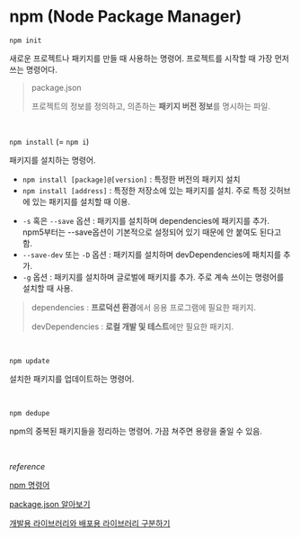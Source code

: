 # npm (Node Package Manager)

`npm init`

새로운 프로젝트나 패키지를 만들 때 사용하는 명령어. 프로젝트를 시작할 때 가장 먼저 쓰는 명령어다.

> package.json
>
> 프로젝트의 정보를 정의하고, 의존하는 **패키지 버전 정보**를 명시하는 파일.

<br>

`npm install` (= `npm i`)

패키지를 설치하는 명령어.

- `npm install [package]@[version]` : 특정한 버전의 패키지 설치
- `npm install [address]` : 특정한 저장소에 있는 패키지를 설치. 주로 특정 깃허브에 있는 패키지를 설치할 때 이용.

* `-s` 혹은 `--save` 옵션 : 패키지를 설치하며 dependencies에 패키지를 추가. npm5부터는 --save옵션이 기본적으로 설정되어 있기 때문에 안 붙여도 된다고 함.
* `--save-dev` 또는 `-D` 옵션 : 패키지를 설치하며 devDependencies에 패치지를 추가.
* `-g` 옵션 : 패키지를 설치하며 글로벌에 패키지를 추가. 주로 계속 쓰이는 명령어를 설치할 때 사용.

> dependencies : **프로덕션 환경**에서 응용 프로그램에 필요한 패키지.
>
> devDependencies : **로컬 개발 및 테스트**에만 필요한 패키지.

<br>

`npm update`

설치한 패키지를 업데이트하는 명령어.

<br>

`npm dedupe`

npm의 중복된 패키지들을 정리하는 명령어. 가끔 쳐주면 용량을 줄일 수 있음.

<br>

_reference_

[npm 명령어](https://www.zerocho.com/category/NodeJS/post/58285e4840a6d700184ebd87)

[package.json 알아보기](https://velog.io/@skyepodium/package.json)

[개발용 라이브러리와 배포용 라이브러리 구분하기](https://joshua1988.github.io/webpack-guide/build/npm-module-install.html#개발용-라이브러리와-배포용-라이브러리-구분하기)
